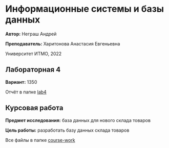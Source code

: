 # Информационные системы и базы данных
**Автор:** Неграш Андрей

**Преподаватель:** Харитонова Анастасия Евгеньевна

Университет ИТМО, 2022

## Лабораторная 4

**Вариант:** 1350

Отчёт в папке [lab4](https://github.com/ANegrash/ITMO-all/tree/master/5%20Information%20systems%20and%20databases/lab4)

## Курсовая работа

**Предмет исследования:** база данных для нового склада товаров

**Цель работы:** разработать базу данных склада товаров

Все файлы в папке [course-work](https://github.com/ANegrash/ITMO-all/tree/master/5%20Information%20systems%20and%20databases/course-work)